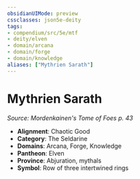 ```yaml
---
obsidianUIMode: preview
cssclasses: json5e-deity
tags:
- compendium/src/5e/mtf
- deity/elven
- domain/arcana
- domain/forge
- domain/knowledge
aliases: ["Mythrien Sarath"]
---
```

# Mythrien Sarath
*Source: Mordenkainen's Tome of Foes p. 43* 

- **Alignment**: Chaotic Good
- **Category**: The Seldarine
- **Domains**: Arcana, Forge, Knowledge
- **Pantheon**: Elven
- **Province**: Abjuration, mythals
- **Symbol**: Row of three intertwined rings